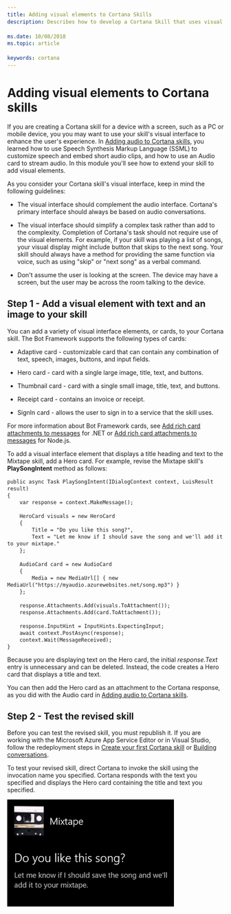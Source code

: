 ```yaml
---
title: Adding visual elements to Cortana Skills
description: Describes how to develop a Cortana Skill that uses visual elements.

ms.date: 10/08/2018
ms.topic: article

keywords: cortana
---
```


# Adding visual elements to Cortana skills

If you are creating a Cortana skill for a device with a screen, such as a PC or mobile device, you you may want to use your skill's visual  interface to enhance the user's experience. In [Adding audio to Cortana skills](./mva41-streaming-audio.md), you learned how to use Speech Synthesis Markup Language (SSML) to customize speech and embed short audio clips, and how to use an Audio card to stream audio. In this module you'll see how to extend your <!-- the **Mixtape** --> skill to add visual elements.

As you consider your Cortana skill's visual interface, keep in mind the following guidelines:

- The visual interface should complement the audio interface. Cortana's primary interface should always be based on audio conversations.<!-- For example, when the Mixtape plays a song, the skill could display a visual interface that asks the user questions about the song, or provides additional information. -->

- The visual interface should simplify a complex task rather than add to the complexity. Completion of Cortana's task should not require use of the visual elements. For example, if your skill was playing a list of songs, your visual display might include button that skips to the next song. Your skill should always have a method for providing the same function via voice, such as using "skip" or "next song" as a verbal command.

- Don't assume the user is looking at the screen. The device may have a screen, but the user may be across the room talking to the device.<!--  You may need to prompt the user to look at the screen. -->

## Step 1 - Add a visual element with text and an image to your skill

You can add a variety of visual interface elements, or cards, to your Cortana skill. The Bot Framework supports the following types of cards:

- Adaptive card - customizable card that can contain any combination of text, speech, images, buttons, and input fields.

- Hero card - card with a single large image, title, text, and buttons.

- Thumbnail card - card with a single small image, title, text, and buttons.

- Receipt card - contains an invoice or receipt.

- SignIn card - allows the user to sign in to a service that the skill uses.

For more information about Bot Framework cards, see [Add rich card attachments to messages](https://docs.microsoft.com/azure/bot-service/dotnet/bot-builder-dotnet-add-rich-card-attachments?view=azure-bot-service-3.0) for .NET or [Add rich card attachments to messages](https://docs.microsoft.com/azure/bot-service/nodejs/bot-builder-nodejs-send-rich-cards?view=azure-bot-service-3.0) for Node.js. 

To add a visual interface element that displays a title heading and text to the Mixtape skill, add a Hero card. For example, revise the Mixtape skill's **PlaySongIntent** method as follows:

    public async Task PlaySongIntent(IDialogContext context, LuisResult result)
    {
        var response = context.MakeMessage();

        HeroCard visuals = new HeroCard
        {
            Title = "Do you like this song?",
            Text = "Let me know if I should save the song and we'll add it to your mixtape."
        };

        AudioCard card = new AudioCard
        { 
            Media = new MediaUrl[] { new MediaUrl("https://myaudio.azurewebsites.net/song.mp3") }
        };

        response.Attachments.Add(visuals.ToAttachment());
        response.Attachments.Add(card.ToAttachment());

        response.InputHint = InputHints.ExpectingInput;
        await context.PostAsync(response);
        context.Wait(MessageReceived);
    }

Because you are displaying text on the Hero card, the initial *response.Text* entry is unnecessary and can be deleted. Instead, the code creates a Hero card that displays a title and text. 

You can then add the Hero card as an attachment to the Cortana response, as you did with the Audio card in [Adding audio to Cortana skills](./mva41-streaming-audio.md).

## Step 2 - Test the revised skill

Before you can test the revised skill, you must republish it. If you are working with the Microsoft Azure App Service Editor or in Visual Studio, follow the redeployment steps in [Create your first Cortana skill](./mva22-hello-world.md) or [Building conversations](./mva32-building-conversations.md).

To test your revised skill, direct Cortana to invoke the skill using the invocation name you specified. Cortana responds with the text you specified and displays the Hero card containing the title and text you specified.

![Hero Card](../media/images/mva42_hero_card.png)
 